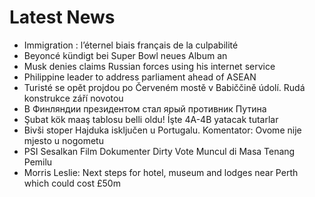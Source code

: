 # Latest News
-  Immigration : l’éternel biais français de la culpabilité
-  Beyoncé kündigt bei Super Bowl neues Album an
-  Musk denies claims Russian forces using his internet service
-  Philippine leader to address parliament ahead of ASEAN
-  Turisté se opět projdou po Červeném mostě v Babiččině údolí. Rudá konstrukce září novotou
-  В Финляндии президентом стал ярый противник Путина
-  Şubat kök maaş tablosu belli oldu! İşte 4A-4B yatacak tutarlar
-  Bivši stoper Hajduka isključen u Portugalu. Komentator: Ovome nije mjesto u nogometu
-  PSI Sesalkan Film Dokumenter Dirty Vote Muncul di Masa Tenang Pemilu
-  Morris Leslie: Next steps for hotel, museum and lodges near Perth which could cost £50m
